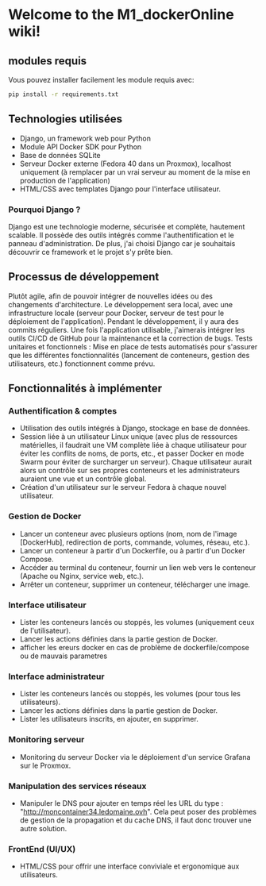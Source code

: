 # Welcome to the M1_dockerOnline wiki!
## modules requis
Vous pouvez installer facilement les module requis avec:
```sh
pip install -r requirements.txt
```
## Technologies utilisées

- Django, un framework web pour Python
- Module API Docker SDK pour Python
- Base de données SQLite
- Serveur Docker externe (Fedora 40 dans un Proxmox), localhost uniquement (à remplacer par un vrai serveur au moment de la mise en production de l'application)
- HTML/CSS avec templates Django pour l'interface utilisateur.

### Pourquoi Django ?
Django est une technologie moderne, sécurisée et complète, hautement scalable. Il possède des outils intégrés comme l'authentification et le panneau d'administration. De plus, j'ai choisi Django car je souhaitais découvrir ce framework et le projet s'y prête bien.

## Processus de développement

Plutôt agile, afin de pouvoir intégrer de nouvelles idées ou des changements d'architecture. Le développement sera local, avec une infrastructure locale (serveur pour Docker, serveur de test pour le déploiement de l'application). Pendant le développement, il y aura des commits réguliers. Une fois l'application utilisable, j'aimerais intégrer les outils CI/CD de GitHub pour la maintenance et la correction de bugs.
Tests unitaires et fonctionnels : Mise en place de tests automatisés pour s'assurer que les différentes fonctionnalités (lancement de conteneurs, gestion des utilisateurs, etc.) fonctionnent comme prévu.

## Fonctionnalités à implémenter

### Authentification & comptes

- Utilisation des outils intégrés à Django, stockage en base de données.
- Session liée à un utilisateur Linux unique (avec plus de ressources matérielles, il faudrait une VM complète liée à chaque utilisateur pour éviter les conflits de noms, de ports, etc., et passer Docker en mode Swarm pour éviter de surcharger un serveur).  Chaque utilisateur aurait alors un contrôle sur ses propres conteneurs et les administrateurs auraient une vue et un contrôle global.
- Création d'un utilisateur sur le serveur Fedora à chaque nouvel utilisateur.

### Gestion de Docker

- Lancer un conteneur avec plusieurs options (nom, nom de l'image [DockerHub], redirection de ports, commande, volumes, réseau, etc.).
- Lancer un conteneur à partir d'un Dockerfile, ou à partir d'un Docker Compose.
- Accéder au terminal du conteneur, fournir un lien web vers le conteneur (Apache ou Nginx, service web, etc.).
- Arrêter un conteneur, supprimer un conteneur, télécharger une image.

### Interface utilisateur

- Lister les conteneurs lancés ou stoppés, les volumes (uniquement ceux de l'utilisateur).
- Lancer les actions définies dans la partie gestion de Docker.
- afficher les ereurs docker en cas de problème de dockerfile/compose ou de mauvais parametres 

### Interface administrateur

- Lister les conteneurs lancés ou stoppés, les volumes (pour tous les utilisateurs).
- Lancer les actions définies dans la partie gestion de Docker.
- Lister les utilisateurs inscrits, en ajouter, en supprimer.

### Monitoring serveur

- Monitoring du serveur Docker via le déploiement d'un service Grafana sur le Proxmox.

### Manipulation des services réseaux

- Manipuler le DNS pour ajouter en temps réel les URL du type : "http://moncontainer34.ledomaine.ovh". Cela peut poser des problèmes de gestion de la propagation et du cache DNS, il faut donc trouver une autre solution.

### FrontEnd (UI/UX)
- HTML/CSS pour offrir une interface conviviale et ergonomique aux utilisateurs.
